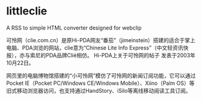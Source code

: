 # littleclie
A RSS to simple HTML converter designed for webclip

可怜网（clie.com.cn）是原Hi-PDA网友“番茄”（jimeinstein）搭建的适合于掌上电脑、PDA浏览的网站，clie意为“Chinese Lite Info Express”（中文轻资讯快报），亦与索尼的PDA品牌Clié相仿。 Hi-PDA上关于可怜网的帖子 发表于2003年10月22日。

网页里的电脑博物馆搭建的“小可怜网”模仿了可怜网的新闻订阅功能，它可以通过Pocket IE（Pocket PC/Windows CE/Windows Mobile）、Xiino（Palm OS）等旧式移动浏览器访问，也支持通过HandStory、iSilo等离线移动阅读工具订阅。
